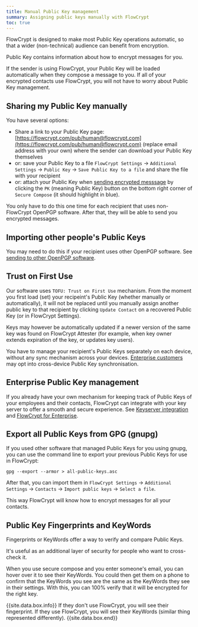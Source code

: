```yaml
---
title: Manual Public Key management
summary: Assigning public keys manually with FlowCrypt
toc: true
---
```


FlowCrypt is designed to make most Public Key operations automatic, so that a wider (non-technical) audience can benefit from encryption.

Public Key contains information about how to encrypt messages for you.

If the sender is using FlowCrypt, your Public Key will be loaded automatically when they compose a message to you. If all of your encrypted contacts use FlowCrypt, you will not have to worry about Public Key management.

## Sharing my Public Key manually

You have several options:
 - Share a link to your Public Key page: [https://flowcrypt.com/pub/human@flowcrypt.com](https://flowcrypt.com/pub/human@flowcrypt.com) (replace email address with your own) where the sender can download your Public Key themselves
 - or: save your Public Key to a file `FlowCrypt Settings` -> `Additional Settings` -> `Public Key` -> `Save Public Key to a file` and share the file with your recipient
 - or: attach your Public Key when [sending encrypted messsage](../guide/send-and-receive/send-to-other-pgp-software.html) by clicking the `PK` (meaning Public Key) button on the bottom right corner of `Secure Compose` (it should highlight in blue).

You only have to do this one time for each recipient that uses non-FlowCrypt OpenPGP software. After that, they will be able to send you encrypted messages.

## Importing other people's Public Keys

You may need to do this if your recipient uses other OpenPGP software. See [sending to other OpenPGP software](../guide/send-and-receive/send-to-other-pgp-software.html).

## Trust on First Use

Our software uses `TOFU: Trust on First Use` mechanism. From the moment you first load (set) your recipeint's Public Key (whether manually or automatically), it will not be replaced until you manually assign another public key to that recipient by clicking `Update Contact` on a recovered Public Key (or in FlowCrypt Settings).

Keys may however be automatically updated if a newer version of the same key was found on FlowCrypt Attester (for example, when key owner extends expiration of the key, or updates key users).

You have to manage your recipient's Public Keys separately on each device, without any sync mechanism across your devices. [Enterprise customers](../business/enterprise.html) may opt into cross-device Public Key synchronisation.

## Enterprise Public Key management

If you already have your own mechanism for keeping track of Public Keys of your employees and their contacts, FlowCrypt can integrate with your key server to offer a smooth and secure experience. See [Keyserver integration](keyserver-integration.html) and [FlowCrypt for Enterprise](../business/enterprise.html).

## Export all Public Keys from GPG (gnupg)

If you used other software that managed Public Keys for you using gnupg, you can use the command line to export your previous Public Keys for use in FlowCrypt:

```
gpg --export --armor > all-public-keys.asc
```

After that, you can import them in `FlowCrypt Settings` -> `Additional Settings` -> `Contacts` -> `Import public keys` -> `Select a file`.

This way FlowCrypt will know how to encrypt messages for all your contacts.

## Public Key Fingerprints and KeyWords

Fingerprints or KeyWords offer a way to verify and compare Public Keys.

It's useful as an additional layer of security for people who want to cross-check it.

When you use secure compose and you enter someone's email, you can hover over it to see their KeyWords. You could then get them on a phone to confirm that the KeyWords you see are the same as the KeyWords they see in their settings. With this, you can 100% verify that it will be encrypted for the right key.

{{site.data.box.info}}
If they don't use FlowCrypt, you will see their fingerprint. If they use FlowCrypt, you will see their KeyWords (similar thing represented differently).
{{site.data.box.end}}
